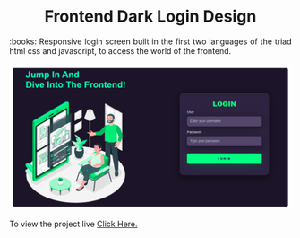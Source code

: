 <h1 align="center">Frontend Dark Login Design</h1>

<p align="justify">:books: Responsive login screen built in the first two languages of the triad html css and javascript, to access the world of the frontend.</p>

![Project Pic](https://raw.githubusercontent.com/FXharry/frontenddarklogin/6195fca8037eaca1fc6fe54294d11335568ee59e/frontenddarklogin.png)

To view the project live [Click Here.](frontenddarklogin.png)
